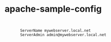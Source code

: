# apache-sample-config

<code>
   <virutalhost *:443>  
       ServerName mywebserver.local.net  
       ServerAdmin admin@mywebserver.local.net  
   </virtualhost>
</code>
